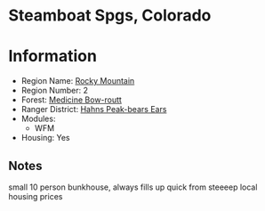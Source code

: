 
Steamboat Spgs, Colorado
========================
  
# Information  
* Region Name: [Rocky Mountain]()  
* Region Number: 2  
* Forest: [Medicine Bow-routt](http://www.fs.usda.gov/mbr)  
* Ranger District: [Hahns Peak-bears Ears]()  
* Modules:  
  - WFM  
* Housing: Yes  
  
## Notes

small 10 person bunkhouse, always fills up quick from steeeep local housing prices